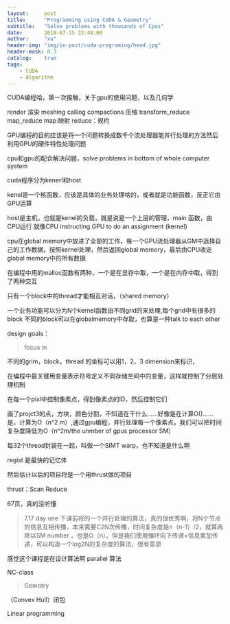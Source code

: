 ```yaml
---
layout:     post
title:      "Programming using CUDA & Geometry"
subtitle:   "Solve problems with thousands of Cpus"
date:       2018-07-15 22:48:00
author:     "xu"
header-img: "img/in-post/cuda-programing/head.jpg"
header-mask: 0.3
catalog:    true
tags:
    - CUDA
    - Algorithm
---
```


CUDA编程哈，第一次接触，关于gpu的使用问题，以及几何学


render 渲染
meshing
calling
compactions 压缩
transform_reduce map_reduce map:映射 reduce：规约

GPU编程的目的应该是将一个问题转换成数千个流处理器能并行处理的方法然后利用GPU的硬件特性处理问题

cpu和gpu的配合解决问题，solve problems in bottom of whole computer system


cuda程序分为kenerl和host

kenel是一个核函数，应该是具体的业务处理啥的，或者就是功能函数，反正它由GPU运算

host是主机，也就是kenel的负载，就是说是一个上层的管理，main 函数，由CPU运行
就像CPU instructing GPU to do an assignment (kernel) 

cpu在global memory中放进了全部的工作，每一个GPU流处理器从GM中选择自己的工作数据，按照kernel处理，然后返回global memory，最后由CPU收走global memory中的所有数据

在编程中用的malloc函数有两种，一个是在显存中取，一个是在内存中取，得到了两种交互

只有一个block中的thread才能相互对话，（shared memory）

一个业务功能可以分为N个kernel函数由不同grid的来处理,每个grid中有很多的block
不同的block可以在globalmemory中存取，也算是一种talk to each other

design goals：
>focus in 

不同的grim，block，thread 的坐标可以用1，2，3 dimension来标识，

在编程中最关键用变量表示符号定义不同存储空间中的变量，这样就控制了分层处理机制


在每一个pixl中控制像素点，得到像素点的ID，然后控制它们

画了projct3的点，方块，颜色分割，不知道在干什么……好像是在计算O()……是，计算为O（n^2 m）,通过gpu编程，并行处理每一个像素点，我们可以把时间复杂度降低为O（n^2m/the unmber of gpus processor SM）

每32个thread封装在一起，叫做一个SIMT warp，也不知道是什么啊

regist 是最快的记忆体

然后估计以后的项目将是一个用thrust做的项目

thrust：Scan Reduce

67页，真的没听懂

> 7.17 day one 下课前将的一个并行处理的算法，真的很优秀啊，将N个节点的信息互相传播，本来需要C2N次传播，时间复杂度是n（n-1）/2，就算再除以SM number ，也是O（n）。但是我们使用循环向下传递+信息累加传递，可以构造一个log2N的复杂度的算法，很有意思

感觉这个课程是在设计算法啊
parallel 算法


NC-class


> Gemotry

（Convex Hull）闭包

Linear programming